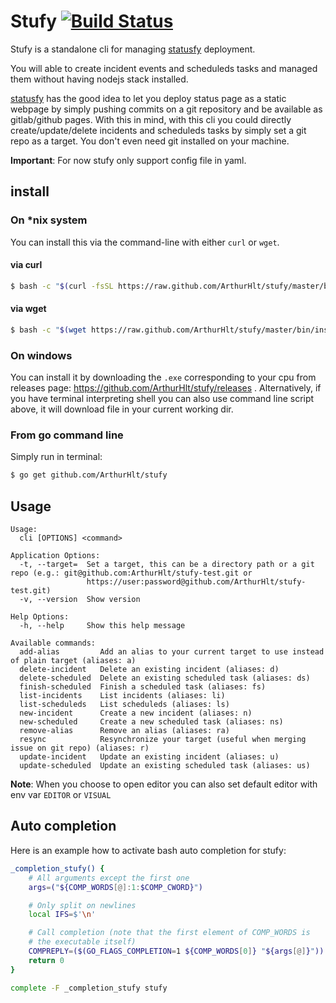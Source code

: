 # Stufy [![Build Status](https://travis-ci.com/ArthurHlt/stufy.svg?branch=master)](https://travis-ci.com/ArthurHlt/stufy)

Stufy is a standalone cli for managing [statusfy](https://statusfy.co) deployment.

You will able to create incident events and scheduleds tasks and managed them without having nodejs stack installed.

[statusfy](https://statusfy.co) has the good idea to let you deploy status page as a static webpage by simply pushing 
commits on a git repository and be available as gitlab/github pages. With this in mind, with this cli you could directly 
create/update/delete incidents and scheduleds tasks by simply set a git repo as a target. You don't even need git installed 
on your machine.

**Important**: For now stufy only support config file in yaml.

## install

### On *nix system

You can install this via the command-line with either `curl` or `wget`.

#### via curl

```bash
$ bash -c "$(curl -fsSL https://raw.github.com/ArthurHlt/stufy/master/bin/install.sh)"
```

#### via wget

```bash
$ bash -c "$(wget https://raw.github.com/ArthurHlt/stufy/master/bin/install.sh -O -)"
```

### On windows

You can install it by downloading the `.exe` corresponding to your cpu from releases page: https://github.com/ArthurHlt/stufy/releases .
Alternatively, if you have terminal interpreting shell you can also use command line script above, it will download file in your current working dir.

### From go command line

Simply run in terminal:

```bash
$ go get github.com/ArthurHlt/stufy
```

## Usage 

```
Usage:
  cli [OPTIONS] <command>

Application Options:
  -t, --target=  Set a target, this can be a directory path or a git repo (e.g.: git@github.com:ArthurHlt/stufy-test.git or
                 https://user:password@github.com/ArthurHlt/stufy-test.git)
  -v, --version  Show version

Help Options:
  -h, --help     Show this help message

Available commands:
  add-alias         Add an alias to your current target to use instead of plain target (aliases: a)
  delete-incident   Delete an existing incident (aliases: d)
  delete-scheduled  Delete an existing scheduled task (aliases: ds)
  finish-scheduled  Finish a scheduled task (aliases: fs)
  list-incidents    List incidents (aliases: li)
  list-scheduleds   List scheduleds (aliases: ls)
  new-incident      Create a new incident (aliases: n)
  new-scheduled     Create a new scheduled task (aliases: ns)
  remove-alias      Remove an alias (aliases: ra)
  resync            Resynchronize your target (useful when merging issue on git repo) (aliases: r)
  update-incident   Update an existing incident (aliases: u)
  update-scheduled  Update an existing scheduled task (aliases: us)
```

**Note**: When you choose to open editor you can also set default editor with env var `EDITOR` or `VISUAL`

## Auto completion

Here is an example how to activate bash auto completion for stufy:

```bash
_completion_stufy() {
    # All arguments except the first one
    args=("${COMP_WORDS[@]:1:$COMP_CWORD}")

    # Only split on newlines
    local IFS=$'\n'

    # Call completion (note that the first element of COMP_WORDS is
    # the executable itself)
    COMPREPLY=($(GO_FLAGS_COMPLETION=1 ${COMP_WORDS[0]} "${args[@]}"))
    return 0
}

complete -F _completion_stufy stufy
```